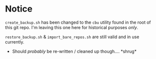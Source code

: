 # Notice

`create_backup.sh` has been changed to the `cbu` utility found in the root of this git repo. I'm leaving this one here for historical purposes *only*.

`restore_backup.sh` & `import_bare_repos.sh` are still valid and in use currently.
  - Should *probably* be re-written / cleaned up though.... \*shrug\*
